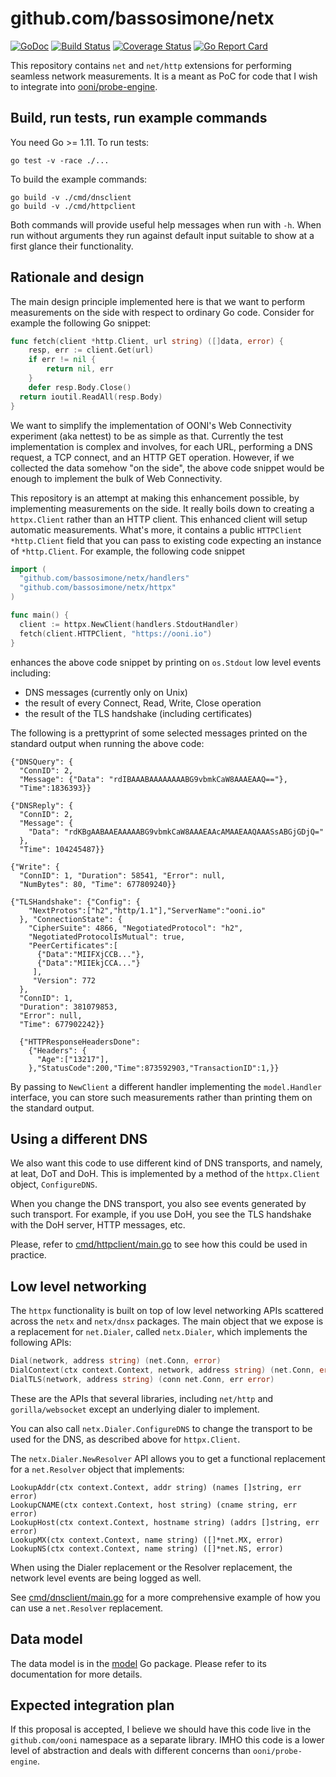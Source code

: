 # github.com/bassosimone/netx

[![GoDoc](https://godoc.org/github.com/bassosimone/netx?status.svg)](https://godoc.org/github.com/bassosimone/netx) [![Build Status](https://travis-ci.org/bassosimone/netx.svg?branch=master)](https://travis-ci.org/bassosimone/netx) [![Coverage Status](https://coveralls.io/repos/github/bassosimone/netx/badge.svg?branch=master)](https://coveralls.io/github/bassosimone/netx?branch=master) [![Go Report Card](https://goreportcard.com/badge/github.com/bassosimone/netx)](https://goreportcard.com/report/github.com/bassosimone/netx)

This repository contains `net` and `net/http` extensions for performing
seamless network measurements. It is a meant as PoC for code that I wish to
integrate into [ooni/probe-engine](https://github.com/ooni/probe-engine).

## Build, run tests, run example commands

You need Go >= 1.11. To run tests:

```
go test -v -race ./...
```

To build the example commands:

```
go build -v ./cmd/dnsclient
go build -v ./cmd/httpclient
```

Both commands will provide useful help messages when run with `-h`. When
run without arguments they run against default input suitable to show
at a first glance their functionality.

## Rationale and design

The main design principle implemented here is that we want to perform
measurements on the side with respect to ordinary Go code. Consider for
example the following Go snippet:

```Go
func fetch(client *http.Client, url string) ([]data, error) {
	resp, err := client.Get(url)
	if err != nil {
		return nil, err
	}
	defer resp.Body.Close()
  return ioutil.ReadAll(resp.Body)
}
```

We want to simplify the implementation of OONI's Web Connectivity
experiment (aka nettest) to be as simple as that. Currently the
test implementation is complex and involves, for each URL, performing
a DNS request, a TCP connect, and an HTTP GET operation. However, if
we collected the data somehow "on the side", the above code snippet
would be enough to implement the bulk of Web Connectivity.

This repository is an attempt at making this enhancement possible, by
implementing measurements on the side. It really boils down to creating
a `httpx.Client` rather than an HTTP client. This enhanced client will
setup automatic measurements. What's more, it contains a public
`HTTPClient *http.Client` field that you can pass to existing code
expecting an instance of `*http.Client`. For example, the following
code snippet

```Go
import (
  "github.com/bassosimone/netx/handlers"
  "github.com/bassosimone/netx/httpx"
)

func main() {
  client := httpx.NewClient(handlers.StdoutHandler)
  fetch(client.HTTPClient, "https://ooni.io")
}
```

enhances the above code snippet by printing on `os.Stdout` low
level events including:

* DNS messages (currently only on Unix)
* the result of every Connect, Read, Write, Close operation
* the result of the TLS handshake (including certificates)

The following is a prettyprint of some selected messages
printed on the standard output when running the above code:

```
{"DNSQuery": {
  "ConnID": 2,
  "Message": {"Data": "rdIBAAABAAAAAAAABG9vbmkCaW8AAAEAAQ=="},
  "Time":1836393}}

{"DNSReply": {
  "ConnID": 2,
  "Message": {
    "Data": "rdKBgAABAAEAAAAABG9vbmkCaW8AAAEAAcAMAAEAAQAAASsABGjGDjQ="
  },
  "Time": 104245487}}

{"Write": {
  "ConnID": 1, "Duration": 58541, "Error": null,
  "NumBytes": 80, "Time": 677809240}}

{"TLSHandshake": {"Config": {
    "NextProtos":["h2","http/1.1"],"ServerName":"ooni.io"
  }, "ConnectionState": {
    "CipherSuite": 4866, "NegotiatedProtocol": "h2",
    "NegotiatedProtocolIsMutual": true,
    "PeerCertificates":[
      {"Data":"MIIFXjCCB..."},
      {"Data":"MIIEkjCCA..."}
     ],
     "Version": 772
  },
  "ConnID": 1,
  "Duration": 381079853,
  "Error": null,
  "Time": 677902242}}

  {"HTTPResponseHeadersDone":
    {"Headers": {
      "Age":["13217"],
    },"StatusCode":200,"Time":873592903,"TransactionID":1,}}
```

By passing to `NewClient` a different handler implementing the
`model.Handler` interface, you can store such measurements rather
than printing them on the standard output.

## Using a different DNS

We also want this code to use different kind of DNS transports,
and namely, at leat, DoT and DoH. This is implemented by a method
of the `httpx.Client` object, `ConfigureDNS`.

When you change the DNS transport, you also see events generated
by such transport. For example, if you use DoH, you see the
TLS handshake with the DoH server, HTTP messages, etc.

Please, refer to [cmd/httpclient/main.go](cmd/httpclient/main.go) to
see how this could be used in practice.

## Low level networking

The `httpx` functionality is built on top of low level networking
APIs scattered across the `netx` and `netx/dnsx` packages. The
main object that we expose is a replacement for `net.Dialer`, called
`netx.Dialer`, which implements the following APIs:

```Go
Dial(network, address string) (net.Conn, error)
DialContext(ctx context.Context, network, address string) (net.Conn, error)
DialTLS(network, address string) (conn net.Conn, err error)
```

These are the APIs that several libraries, including `net/http` and
`gorilla/websocket` except an underlying dialer to implement.

You can also call `netx.Dialer.ConfigureDNS` to change the transport to
be used for the DNS, as described above for `httpx.Client`.

The `netx.Dialer.NewResolver` API allows you to get a functional
replacement for a `net.Resolver` object that implements:

```
LookupAddr(ctx context.Context, addr string) (names []string, err error)
LookupCNAME(ctx context.Context, host string) (cname string, err error)
LookupHost(ctx context.Context, hostname string) (addrs []string, err error)
LookupMX(ctx context.Context, name string) ([]*net.MX, error)
LookupNS(ctx context.Context, name string) ([]*net.NS, error)
```

When using the Dialer replacement or the Resolver replacement, the
network level events are being logged as well.

See [cmd/dnsclient/main.go](cmd/dnsclient/main.go) for a more comprehensive
example of how you can use a `net.Resolver` replacement.

## Data model

The data model is in the [model](model) Go package. Please refer to
its documentation for more details.

## Expected integration plan

If this proposal is accepted, I believe we should have this code
live in the `github.com/ooni` namespace as a separate library. IMHO
this code is a lower level of abstraction and
deals with different concerns than `ooni/probe-engine`.